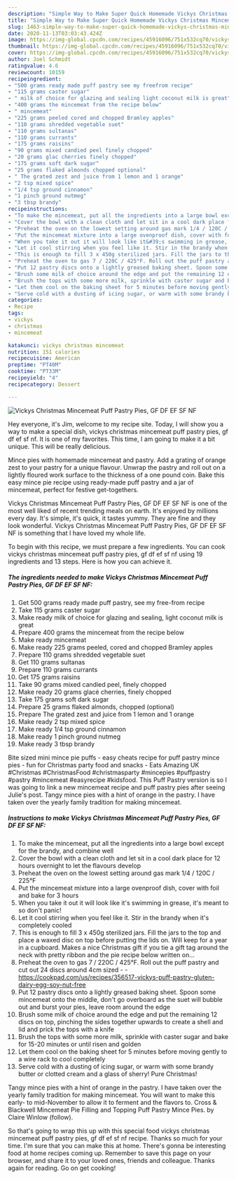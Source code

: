 ```yaml
---
description: "Simple Way to Make Super Quick Homemade Vickys Christmas Mincemeat Puff Pastry Pies, GF DF EF SF NF"
title: "Simple Way to Make Super Quick Homemade Vickys Christmas Mincemeat Puff Pastry Pies, GF DF EF SF NF"
slug: 1463-simple-way-to-make-super-quick-homemade-vickys-christmas-mincemeat-puff-pastry-pies-gf-df-ef-sf-nf
date: 2020-11-13T03:03:43.424Z
image: https://img-global.cpcdn.com/recipes/45916096/751x532cq70/vickys-christmas-mincemeat-puff-pastry-pies-gf-df-ef-sf-nf-recipe-main-photo.jpg
thumbnail: https://img-global.cpcdn.com/recipes/45916096/751x532cq70/vickys-christmas-mincemeat-puff-pastry-pies-gf-df-ef-sf-nf-recipe-main-photo.jpg
cover: https://img-global.cpcdn.com/recipes/45916096/751x532cq70/vickys-christmas-mincemeat-puff-pastry-pies-gf-df-ef-sf-nf-recipe-main-photo.jpg
author: Joel Schmidt
ratingvalue: 4.6
reviewcount: 10159
recipeingredient:
- "500 grams ready made puff pastry see my freefrom recipe"
- "115 grams caster sugar"
- " milk of choice for glazing and sealing light coconut milk is great"
- "400 grams the mincemeat from the recipe below"
- " mincemeat"
- "225 grams peeled cored and chopped Bramley apples"
- "110 grams shredded vegetable suet"
- "110 grams sultanas"
- "110 grams currants"
- "175 grams raisins"
- "90 grams mixed candied peel finely chopped"
- "20 grams glac cherries finely chopped"
- "175 grams soft dark sugar"
- "25 grams flaked almonds chopped optional"
- " The grated zest and juice from 1 lemon and 1 orange"
- "2 tsp mixed spice"
- "1/4 tsp ground cinnamon"
- "1 pinch ground nutmeg"
- "3 tbsp brandy"
recipeinstructions:
- "To make the mincemeat, put all the ingredients into a large bowl except for the brandy, and combine well"
- "Cover the bowl with a clean cloth and let sit in a cool dark place for 12 hours overnight to let the flavours develop"
- "Preheat the oven on the lowest setting around gas mark 1/4 / 120C / 225°F"
- "Put the mincemeat mixture into a large ovenproof dish, cover with foil and bake for 3 hours"
- "When you take it out it will look like it&#39;s swimming in grease, it&#39;s meant to so don&#39;t panic!"
- "Let it cool stirring when you feel like it. Stir in the brandy when it&#39;s completely cooled"
- "This is enough to fill 3 x 450g sterilized jars. Fill the jars to the top and place a waxed disc on top before putting the lids on. Will keep for a year in a cupboard. Makes a nice Christmas gift if you tie a gift tag around the neck with pretty ribbon and the pie recipe below written on..."
- "Preheat the oven to gas 7 / 220C / 425°F. Roll out the puff pastry and cut out 24 discs around 4cm sized  https://cookpad.com/us/recipes/356517-vickys-puff-pastry-gluten-dairy-egg-soy-nut-free"
- "Put 12 pastry discs onto a lightly greased baking sheet. Spoon some mincemeat onto the middle, don&#39;t go overboard as the suet will bubble out and burst your pies, leave room around the edge"
- "Brush some milk of choice around the edge and put the remaining 12 discs on top, pinching the sides together upwards to create a shell and lid and prick the tops with a knife"
- "Brush the tops with some more milk, sprinkle with caster sugar and bake for 15-20 minutes or until risen and golden"
- "Let them cool on the baking sheet for 5 minutes before moving gently to a wire rack to cool completely"
- "Serve cold with a dusting of icing sugar, or warm with some brandy butter or clotted cream and a glass of sherry! Pure Christmas!"
categories:
- Recipe
tags:
- vickys
- christmas
- mincemeat

katakunci: vickys christmas mincemeat 
nutrition: 151 calories
recipecuisine: American
preptime: "PT40M"
cooktime: "PT33M"
recipeyield: "4"
recipecategory: Dessert

---
```



![Vickys Christmas Mincemeat Puff Pastry Pies, GF DF EF SF NF](https://img-global.cpcdn.com/recipes/45916096/751x532cq70/vickys-christmas-mincemeat-puff-pastry-pies-gf-df-ef-sf-nf-recipe-main-photo.jpg)

Hey everyone, it's Jim, welcome to my recipe site. Today, I will show you a way to make a special dish, vickys christmas mincemeat puff pastry pies, gf df ef sf nf. It is one of my favorites. This time, I am going to make it a bit unique. This will be really delicious.

Mince pies with homemade mincemeat and pastry. Add a grating of orange zest to your pastry for a unique flavour. Unwrap the pastry and roll out on a lightly floured work surface to the thickness of a one pound coin. Bake this easy mince pie recipe using ready-made puff pastry and a jar of mincemeat, perfect for festive get-togethers.

Vickys Christmas Mincemeat Puff Pastry Pies, GF DF EF SF NF is one of the most well liked of recent trending meals on earth. It's enjoyed by millions every day. It's simple, it's quick, it tastes yummy. They are fine and they look wonderful. Vickys Christmas Mincemeat Puff Pastry Pies, GF DF EF SF NF is something that I have loved my whole life.


To begin with this recipe, we must prepare a few ingredients. You can cook vickys christmas mincemeat puff pastry pies, gf df ef sf nf using 19 ingredients and 13 steps. Here is how you can achieve it.

<!--inarticleads1-->

##### The ingredients needed to make Vickys Christmas Mincemeat Puff Pastry Pies, GF DF EF SF NF:

1. Get 500 grams ready made puff pastry, see my free-from recipe
1. Take 115 grams caster sugar
1. Make ready  milk of choice for glazing and sealing, light coconut milk is great
1. Prepare 400 grams the mincemeat from the recipe below
1. Make ready  mincemeat
1. Make ready 225 grams peeled, cored and chopped Bramley apples
1. Prepare 110 grams shredded vegetable suet
1. Get 110 grams sultanas
1. Prepare 110 grams currants
1. Get 175 grams raisins
1. Take 90 grams mixed candied peel, finely chopped
1. Make ready 20 grams glacé cherries, finely chopped
1. Take 175 grams soft dark sugar
1. Prepare 25 grams flaked almonds, chopped (optional)
1. Prepare  The grated zest and juice from 1 lemon and 1 orange
1. Make ready 2 tsp mixed spice
1. Make ready 1/4 tsp ground cinnamon
1. Make ready 1 pinch ground nutmeg
1. Make ready 3 tbsp brandy


Bite sized mini mince pie puffs - easy cheats recipe for puff pastry mince pies - fun for Christmas party food and snacks - Eats Amazing UK #Christmas #ChristmasFood #christmasparty #mincepies #puffpastry #pastry #mincemeat #easyrecipe #kidsfood. This Puff Pastry version is so I was going to link a new mincemeat recipe and puff pastry pies after seeing Julie&#39;s post. Tangy mince pies with a hint of orange in the pastry. I have taken over the yearly family tradition for making mincemeat. 

<!--inarticleads2-->

##### Instructions to make Vickys Christmas Mincemeat Puff Pastry Pies, GF DF EF SF NF:

1. To make the mincemeat, put all the ingredients into a large bowl except for the brandy, and combine well
1. Cover the bowl with a clean cloth and let sit in a cool dark place for 12 hours overnight to let the flavours develop
1. Preheat the oven on the lowest setting around gas mark 1/4 / 120C / 225°F
1. Put the mincemeat mixture into a large ovenproof dish, cover with foil and bake for 3 hours
1. When you take it out it will look like it&#39;s swimming in grease, it&#39;s meant to so don&#39;t panic!
1. Let it cool stirring when you feel like it. Stir in the brandy when it&#39;s completely cooled
1. This is enough to fill 3 x 450g sterilized jars. Fill the jars to the top and place a waxed disc on top before putting the lids on. Will keep for a year in a cupboard. Makes a nice Christmas gift if you tie a gift tag around the neck with pretty ribbon and the pie recipe below written on...
1. Preheat the oven to gas 7 / 220C / 425°F. Roll out the puff pastry and cut out 24 discs around 4cm sized -  - https://cookpad.com/us/recipes/356517-vickys-puff-pastry-gluten-dairy-egg-soy-nut-free
1. Put 12 pastry discs onto a lightly greased baking sheet. Spoon some mincemeat onto the middle, don&#39;t go overboard as the suet will bubble out and burst your pies, leave room around the edge
1. Brush some milk of choice around the edge and put the remaining 12 discs on top, pinching the sides together upwards to create a shell and lid and prick the tops with a knife
1. Brush the tops with some more milk, sprinkle with caster sugar and bake for 15-20 minutes or until risen and golden
1. Let them cool on the baking sheet for 5 minutes before moving gently to a wire rack to cool completely
1. Serve cold with a dusting of icing sugar, or warm with some brandy butter or clotted cream and a glass of sherry! Pure Christmas!


Tangy mince pies with a hint of orange in the pastry. I have taken over the yearly family tradition for making mincemeat. You will want to make this early- to mid-November to allow it to ferment and the flavors to. Cross &amp; Blackwell Mincemeat Pie Filling and Topping Puff Pastry Mince Pies. by Claire Winlow (follow). 

So that's going to wrap this up with this special food vickys christmas mincemeat puff pastry pies, gf df ef sf nf recipe. Thanks so much for your time. I'm sure that you can make this at home. There's gonna be interesting food at home recipes coming up. Remember to save this page on your browser, and share it to your loved ones, friends and colleague. Thanks again for reading. Go on get cooking!

